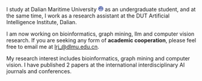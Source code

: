 I study at Dalian Maritime University <img src='./images/dmu.png' style='width: 1em;'> as an undergraduate student, and at the same time, I work as a research assistant at the DUT Artificial Intelligence Institute, Dalian.

I am now working on bioinformatics, graph mining, llm and computer vision research. If you are seeking any form of **academic cooperation**, please feel free to email me at [lrj_@dlmu.edu.cn](mailto:lrj_@dlmu.edu.cn).

My research interest includes bioinformatics, graph mining and computer vision. I have published 2 papers <a href='https://scholar.google.com/citations?hl=zh-CN&user=oF2yD8AAAAAJ'></a> at the international interdisciplinary AI journals and conferences.
